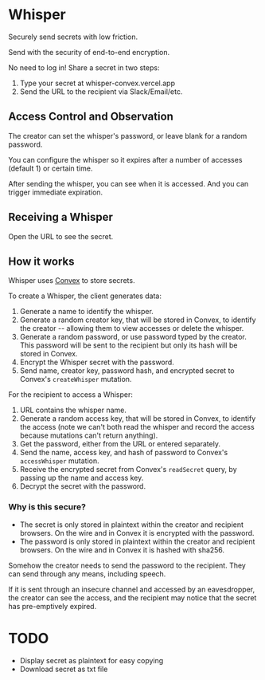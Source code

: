 # Whisper

Securely send secrets with low friction.

Send with the security of end-to-end encryption.

No need to log in! Share a secret in two steps:

1. Type your secret at whisper-convex.vercel.app
2. Send the URL to the recipient via Slack/Email/etc.

## Access Control and Observation

The creator can set the whisper's password, or leave blank for a random password.

You can configure the whisper so it expires after a number of accesses (default 1) or certain time.

After sending the whisper, you can see when it is accessed.
And you can trigger immediate expiration.

## Receiving a Whisper

Open the URL to see the secret.

## How it works

Whisper uses [Convex](https://www.convex.dev) to store secrets.

To create a Whisper, the client generates data:

1. Generate a name to identify the whisper.
2. Generate a random creator key, that will be stored in Convex, to identify the creator -- allowing them to view accesses or delete the whisper.
3. Generate a random password, or use password typed by the creator. This password will be sent to the recipient but only its hash will be stored in Convex.
4. Encrypt the Whisper secret with the password.
5. Send name, creator key, password hash, and encrypted secret to Convex's `createWhisper` mutation.

For the recipient to access a Whisper:

1. URL contains the whisper name.
2. Generate a random access key, that will be stored in Convex, to identify the access (note we can't both read the whisper and record the access because mutations can't return anything).
3. Get the password, either from the URL or entered separately.
4. Send the name, access key, and hash of password to Convex's `accessWhisper` mutation.
5. Receive the encrypted secret from Convex's `readSecret` query, by passing up the name and access key.
6. Decrypt the secret with the password.

### Why is this secure?

- The secret is only stored in plaintext within the creator and recipient browsers. On the wire and in Convex it is encrypted with the password.
- The password is only stored in plaintext within the creator and recipient browsers. On the wire and in Convex it is hashed with sha256.

Somehow the creator needs to send the password to the recipient.
They can send through any means, including speech.

If it is sent through an insecure channel and accessed by an eavesdropper, the creator can see the access,
and the recipient may notice that the secret has pre-emptively expired.

# TODO

- Display secret as plaintext for easy copying
- Download secret as txt file
